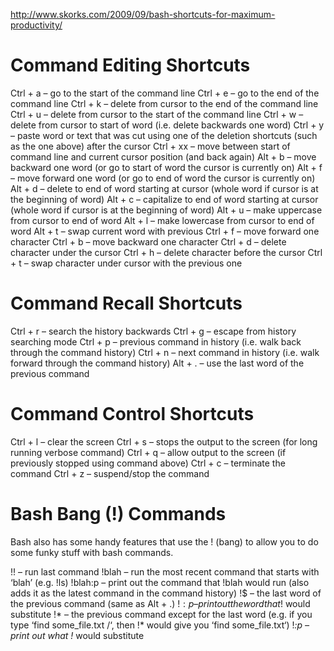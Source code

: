 http://www.skorks.com/2009/09/bash-shortcuts-for-maximum-productivity/

# Command Editing Shortcuts

Ctrl + a – go to the start of the command line
Ctrl + e – go to the end of the command line
Ctrl + k – delete from cursor to the end of the command line
Ctrl + u – delete from cursor to the start of the command line
Ctrl + w – delete from cursor to start of word (i.e. delete backwards one word)
Ctrl + y – paste word or text that was cut using one of the deletion shortcuts (such as the one above) after the cursor
Ctrl + xx – move between start of command line and current cursor position (and back again)
Alt + b – move backward one word (or go to start of word the cursor is currently on)
Alt + f – move forward one word (or go to end of word the cursor is currently on)
Alt + d – delete to end of word starting at cursor (whole word if cursor is at the beginning of word)
Alt + c – capitalize to end of word starting at cursor (whole word if cursor is at the beginning of word)
Alt + u – make uppercase from cursor to end of word
Alt + l – make lowercase from cursor to end of word
Alt + t – swap current word with previous
Ctrl + f – move forward one character
Ctrl + b – move backward one character
Ctrl + d – delete character under the cursor
Ctrl + h – delete character before the cursor
Ctrl + t – swap character under cursor with the previous one

# Command Recall Shortcuts

Ctrl + r – search the history backwards
Ctrl + g – escape from history searching mode
Ctrl + p – previous command in history (i.e. walk back through the command history)
Ctrl + n – next command in history (i.e. walk forward through the command history)
Alt + . – use the last word of the previous command

# Command Control Shortcuts

Ctrl + l – clear the screen
Ctrl + s – stops the output to the screen (for long running verbose command)
Ctrl + q – allow output to the screen (if previously stopped using command above)
Ctrl + c – terminate the command
Ctrl + z – suspend/stop the command

# Bash Bang (!) Commands

Bash also has some handy features that use the ! (bang) to allow you to do some funky stuff with bash commands.

!! – run last command
!blah – run the most recent command that starts with ‘blah’ (e.g. !ls)
!blah:p – print out the command that !blah would run (also adds it as the latest command in the command history)
!$ – the last word of the previous command (same as Alt + .)
!$:p – print out the word that !$ would substitute
!* – the previous command except for the last word (e.g. if you type ‘find some_file.txt /‘, then !* would give you ‘find some_file.txt‘)
!*:p – print out what !* would substitute


